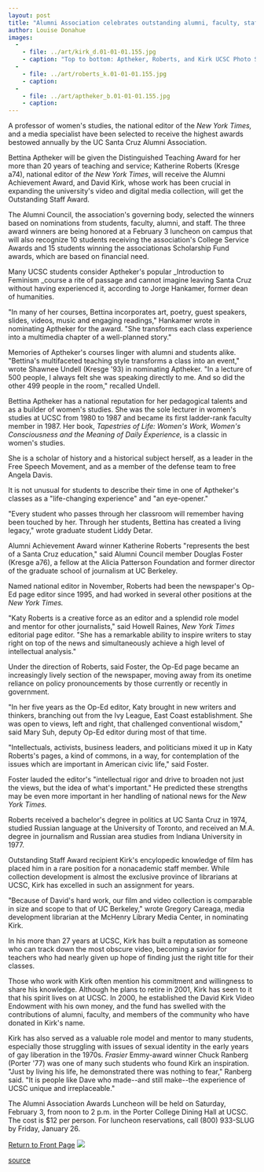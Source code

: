 ```yaml
---
layout: post
title: "Alumni Association celebrates outstanding alumni, faculty, staff, and students"
author: Louise Donahue
images:
  -
    - file: ../art/kirk_d.01-01-01.155.jpg
    - caption: "Top to bottom: Aptheker, Roberts, and Kirk UCSC Photo Services (Aptheker and Kirk)"
  -
    - file: ../art/roberts_k.01-01-01.155.jpg
    - caption: 
  -
    - file: ../art/aptheker_b.01-01-01.155.jpg
    - caption: 
---
```


A professor of women's studies, the national editor of the _New York Times,_ and a media specialist have been selected to receive the highest awards bestowed annually by the UC Santa Cruz Alumni Association.

Bettina Aptheker will be given the Distinguished Teaching Award for her more than 20 years of teaching and service; Katherine Roberts (Kresge a74), national editor of _the New York Times_, will receive the Alumni Achievement Award, and David Kirk, whose work has been crucial in expanding the university's video and digital media collection, will get the Outstanding Staff Award.  
  
The Alumni Council, the association's governing body, selected the winners based on nominations from students, faculty, alumni, and staff. The three award winners are being honored at a February 3 luncheon on campus that will also recognize 10 students receiving the association's College Service Awards and 15 students winning the associationas Scholarship Fund awards, which are based on financial need.   
  
Many UCSC students consider Aptheker's popular _Introduction to Feminism _course a rite of passage and cannot imagine leaving Santa Cruz without having experienced it, according to Jorge Hankamer, former dean of humanities.  
  
"In many of her courses, Bettina incorporates art, poetry, guest speakers, slides, videos, music and engaging readings," Hankamer wrote in nominating Aptheker for the award. "She transforms each class experience into a multimedia chapter of a well-planned story."  
  
Memories of Aptheker's courses linger with alumni and students alike. "Bettina's multifaceted teaching style transforms a class into an event," wrote Shawnee Undell (Kresge '93) in nominating Aptheker. "In a lecture of 500 people, I always felt she was speaking directly to me. And so did the other 499 people in the room," recalled Undell.  
  
Bettina Aptheker has a national reputation for her pedagogical talents and as a builder of women's studies. She was the sole lecturer in women's studies at UCSC from 1980 to 1987 and became its first ladder-rank faculty member in 1987. Her book, _Tapestries of Life: Women's Work, Women's Consciousness and the Meaning of Daily Experience,_ is a classic in women's studies.  
  
She is a scholar of history and a historical subject herself, as a leader in the Free Speech Movement, and as a member of the defense team to free Angela Davis.  
  
It is not unusual for students to describe their time in one of Aptheker's classes as a "life-changing experience" and "an eye-opener."   
  
"Every student who passes through her classroom will remember having been touched by her. Through her students, Bettina has created a living legacy," wrote graduate student Liddy Detar.  
  
Alumni Achievement Award winner Katherine Roberts "represents the best of a Santa Cruz education," said Alumni Council member Douglas Foster (Kresge a76), a fellow at the Alicia Patterson Foundation and former director of the graduate school of journalism at UC Berkeley.   
  
Named national editor in November, Roberts had been the newspaper's Op-Ed page editor since 1995, and had worked in several other positions at the _New York Times._

"Katy Roberts is a creative force as an editor and a splendid role model  
and mentor for other journalists," said Howell Raines, _New York Times_ editorial page editor. "She has a remarkable ability to inspire writers to stay right on top of the news and simultaneously achieve a high level of intellectual analysis."

Under the direction of Roberts, said Foster, the Op-Ed page became an increasingly lively section of the newspaper, moving away from its onetime reliance on policy pronouncements by those currently or recently in government.  
  
"In her five years as the Op-Ed editor, Katy brought in new writers and thinkers, branching out from the Ivy League, East Coast establishment. She was open to views, left and right, that challenged conventional wisdom," said Mary Suh, deputy Op-Ed editor during most of that time.  
  
"Intellectuals, activists, business leaders, and politicians mixed it up in Katy Roberts's pages, a kind of commons, in a way, for contemplation of the issues which are important in American civic life," said Foster.   
  
Foster lauded the editor's "intellectual rigor and drive to broaden not just the views, but the idea of what's important." He predicted these strengths may be even more important in her handling of national news for the _New York Times._  
  
Roberts received a bachelor's degree in politics at UC Santa Cruz in 1974, studied Russian language at the University of Toronto, and received an M.A. degree in journalism and Russian area studies from Indiana University in 1977.   
  
Outstanding Staff Award recipient Kirk's encylopedic knowledge of film has placed him in a rare position for a nonacademic staff member. While collection development is almost the exclusive province of librarians at UCSC, Kirk has excelled in such an assignment for years.  
  
"Because of David's hard work, our film and video collection is comparable in size and scope to that of UC Berkeley," wrote Gregory Careaga, media development librarian at the McHenry Library Media Center, in nominating Kirk.  
  
In his more than 27 years at UCSC, Kirk has built a reputation as someone who can track down the most obscure video, becoming a savior for teachers who had nearly given up hope of finding just the right title for their classes.   
  
Those who work with Kirk often mention his commitment and willingness to share his knowledge. Although he plans to retire in 2001, Kirk has seen to it that his spirit lives on at UCSC. In 2000, he established the David Kirk Video Endowment with his own money, and the fund has swelled with the contributions of alumni, faculty, and members of the community who have donated in Kirk's name.   
  
Kirk has also served as a valuable role model and mentor to many students, especially those struggling with issues of sexual identity in the early years of gay liberation in the 1970s. _Frasier_ Emmy-award winner Chuck Ranberg (Porter '77) was one of many such students who found Kirk an inspiration. "Just by living his life, he demonstrated there was nothing to fear," Ranberg said. "It is people like Dave who made--and still make--the experience of UCSC unique and irreplaceable."   
  
The Alumni Association Awards Luncheon will be held on Saturday, February 3, from noon to 2 p.m. in the Porter College Dining Hall at UCSC. The cost is $12 per person. For luncheon reservations, call (800) 933-SLUG by Friday, January 26.

  
[Return to Front Page][1] ![ ][2]

[1]: ../../index.html
[2]: ../../images/trans.gif

[source](http://www1.ucsc.edu/currents/00-01/01-01/alumni.html "Permalink to alumni")
